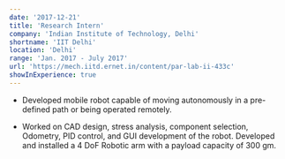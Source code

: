 ```yaml
---
date: '2017-12-21'
title: 'Research Intern'
company: 'Indian Institute of Technology, Delhi'
shortname: 'IIT Delhi'
location: 'Delhi'
range: 'Jan. 2017 - July 2017'
url: 'https://mech.iitd.ernet.in/content/par-lab-ii-433c'
showInExperience: true
---
```


- Developed mobile robot capable of moving autonomously in a pre-defined path or being operated remotely.

- Worked on CAD design, stress analysis, component selection, Odometry, PID control, and GUI development of the robot. Developed and installed a 4 DoF Robotic arm with a payload capacity of 300 gm.
<!-- 
- Project on developing a fully working dynamic eCommerce website using PHP and MySQL.
- Prepared a complete report about the specifications and working of the software.
- View [PROJECT REPORT](https://drive.google.com/file/d/1Cn6gxJ1UYpcdz97FivBBp-SsXiVbgg5-/view?usp=sharing) and [CERTIFICATE](https://drive.google.com/file/d/1R1in-IgfDj9qx9btWEeA_9Ob3db-54_c/view?usp=sharing) -->
